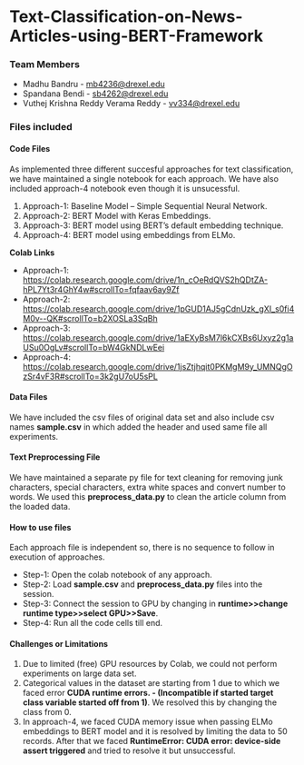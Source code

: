 # Text-Classification-on-News-Articles-using-BERT-Framework

### Team Members
* Madhu Bandru - mb4236@drexel.edu
* Spandana Bendi - sb4262@drexel.edu
* Vuthej Krishna Reddy Verama Reddy - vv334@drexel.edu


### Files included

#### Code Files

As implemented three different succesful approaches for text classification, we have maintained a single notebook for each approach. We have also included approach-4 notebook even though it is unsucessful.

1.	Approach-1: Baseline Model – Simple Sequential Neural Network.
2.	Approach-2: BERT Model with Keras Embeddings.
3.	Approach-3: BERT model using BERT’s default embedding technique.
4.	Approach-4: BERT model using embeddings from ELMo.

<b>Colab Links</b>
* Approach-1: https://colab.research.google.com/drive/1n_cOeRdQVS2hQDtZA-hPL7Yt3r4GhY4w#scrollTo=fqfaav6ay9Zf
* Approach-2: https://colab.research.google.com/drive/1pGUD1AJ5gCdnUzk_gXI_s0fi4M0v--QK#scrollTo=b2XOSLa3SqBh
* Approach-3: https://colab.research.google.com/drive/1aEXyBsM7l6kCXBs6Uxyz2g1aUSu0OgLv#scrollTo=bW4GkNDLwEei
* Approach-4: https://colab.research.google.com/drive/1jsZtjhqit0PKMgM9y_UMNQgOzSr4vF3R#scrollTo=3k2gU7oU5sPL

#### Data Files

We have included the csv files of original data set and also include csv names <b>sample.csv</b> in which added the header and used same file all experiments.

#### Text Preprocessing File

We have maintained a separate py file for text cleaning for removing junk characters, special characters, extra white spaces and convert number to words. We used this <b>preprocess_data.py</b> to clean the article column from the loaded data.

#### How to use files
Each approach file is independent so, there is no sequence to follow in execution of approaches.
* Step-1: Open the colab notebook of any approach.
* Step-2: Load <b>sample.csv</b> and <b>preprocess_data.py</b> files into the session.
* Step-3: Connect the session to GPU by changing in <b>runtime>>change runtime type>>select GPU>>Save</b>.
* Step-4: Run all the code cells till end.

#### Challenges or Limitations

1. Due to limited (free) GPU resources by Colab, we could not perform experiments on large data set.
2. Categorical values in the dataset are starting from 1 due to which we faced error <b>CUDA runtime errors. - (Incompatible if started target class variable started off from 1)</b>. We resolved this by changing the class from 0. 
3. In approach-4, we faced CUDA memory issue when passing ELMo embeddings to BERT model and it is resolved by limiting the data to 50 records. After that we faced <b>RuntimeError: CUDA error: device-side assert triggered</b> and tried to resolve it but unsuccessful. 
